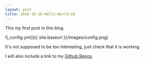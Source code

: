 ```yaml
---
layout: post
title: 2016-10-18-Hello-World.md
---
```


This my first post in this blog.

![_config.yml]({{ site.baseurl }}/images/config.png)

It's not supposed to be too interesting, just check that it is working.

I will also include a link to my [Github Repos](https://github.com/acardocacho).
